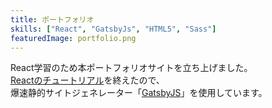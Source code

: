 ```yaml
---
title: ポートフォリオ
skills: ["React", "GatsbyJs", "HTML5", "Sass"]
featuredImage: portfolio.png
---
```


React学習のため本ポートフォリオサイトを立ち上げました。  
[Reactのチュートリアル](https://ja.reactjs.org/tutorial/tutorial.html)を終えたので、  
爆速静的サイトジェネレーター「[GatsbyJS](https://www.gatsbyjs.org/)」を使用しています。